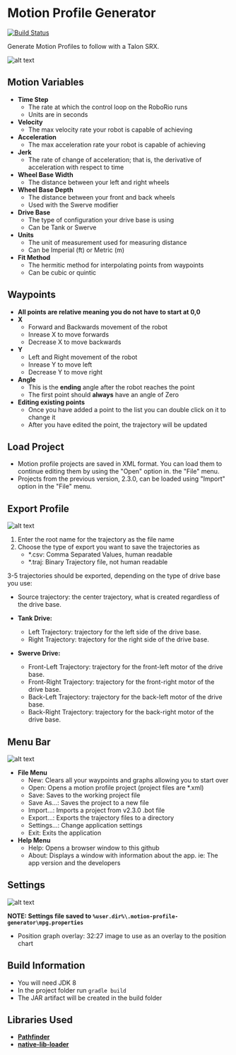 # Motion Profile Generator

[![Build Status](https://dev.azure.com/Mammen-Robotics/Motion%20Profile%20Generator/_apis/build/status/vannaka.Motion_Profile_Generator?branchName=develop)](https://dev.azure.com/Mammen-Robotics/Motion%20Profile%20Generator/_build/latest?definitionId=1?branchName=develop)

Generate Motion Profiles to follow with a Talon SRX.
 
![alt text][logo]

[logo]: https://github.com/vannaka/Motion_Profile_Generator/blob/develop/images/MotionWindow.JPG

## Motion Variables
- **Time Step**
	- The rate at which the control loop on the RoboRio runs
	- Units are in seconds
- **Velocity**
	- The max velocity rate your robot is capable of achieving
- **Acceleration**
	- The max acceleration rate your robot is capable of achieving
- **Jerk**
	- The rate of change of acceleration; that is, the derivative of acceleration with respect to time
- **Wheel Base Width**
	- The distance between your left and right wheels
- **Wheel Base Depth**
	- The distance between your front and back wheels
	- Used with the Swerve modifier
- **Drive Base**
    - The type of configuration your drive base is using
    - Can be Tank or Swerve
- **Units**
    - The unit of measurement used for measuring distance
    - Can be Imperial (ft) or Metric (m)
- **Fit Method**
    - The hermitic method for interpolating points from waypoints
    - Can be cubic or quintic	

## Waypoints
- **All points are relative meaning you do not have to start at 0,0**
- **X**
	- Forward and Backwards movement of the robot
	- Inrease X to move forwards
	- Decrease X to move backwards
- **Y**
	- Left and Right movement of the robot
	- Inrease Y to move left
	- Decrease Y to move right
- **Angle**
	- This is the **ending** angle after the robot reaches the point
	- The first point should **always** have an angle of Zero
- **Editing existing points**
	- Once you have added a point to the list you can double click on it to change it
	- After you have edited the point, the trajectory will be updated

## Load Project
- Motion profile projects are saved in XML format. 
You can load them to continue editing them by using the "Open" option in.
the "File" menu.
- Projects from the previous version, 2.3.0, can be loaded using "Import" option in the "File" menu.
	
## Export Profile
 
![alt text][logo1]

[logo1]: https://github.com/vannaka/Motion_Profile_Generator/blob/master/images/exportprofile.JPG

1. Enter the root name for the trajectory as the file name
2. Choose the type of export you want to save the trajectories as
   - *.csv: Comma Separated Values, human readable
   - *.traj: Binary Trajectory file, not human readable

3-5 trajectories should be exported, depending on the type of drive base you use:
- Source trajectory: the center trajectory, what is created regardless of the drive base.
- **Tank Drive:**
  - Left Trajectory: trajectory for the left side of the drive base.
  - Right Trajectory: trajectory for the right side of the drive base.
  
- **Swerve Drive:**
  - Front-Left Trajectory: trajectory for the front-left motor of the drive base.
  - Front-Right Trajectory: trajectory for the front-right motor of the drive base.
  - Back-Left Trajectory: trajectory for the back-left motor of the drive base.
  - Back-Right Trajectory: trajectory for the back-right motor of the drive base.

## Menu Bar

![alt text][logo2]

[logo2]: https://github.com/vannaka/Motion_Profile_Generator/blob/master/images/menubar.JPG

- **File Menu**
	- New: Clears all your waypoints and graphs allowing you to start over
	- Open: Opens a motion profile project (project files are *.xml)
	- Save: Saves to the working project file
	- Save As...: Saves the project to a new file
	- Import...: Imports a project from v2.3.0 .bot file
	- Export...: Exports the trajectory files to a directory
	- Settings...: Change application settings
	- Exit: Exits the application
- **Help Menu**
	- Help: Opens a browser window to this github
	- About: Displays a window with information about the app. ie: The app version and the developers
	
## Settings
    
![alt text][logo3]

[logo3]: https://github.com/vannaka/Motion_Profile_Generator/blob/master/images/settings.JPG
**NOTE: Settings file saved to `%user.dir%\.motion-profile-generator\mpg.properties`**
- Position graph overlay: 32:27 image to use as an overlay to the position chart

## Build Information
- You will need JDK 8
- In the project folder run `gradle build`
- The JAR artifact will be created in the build folder
		
## Libraries Used

- **[Pathfinder](https://github.com/JacisNonsense/Pathfinder)** 
- **[native-lib-loader](https://github.com/scijava/native-lib-loader)** 
